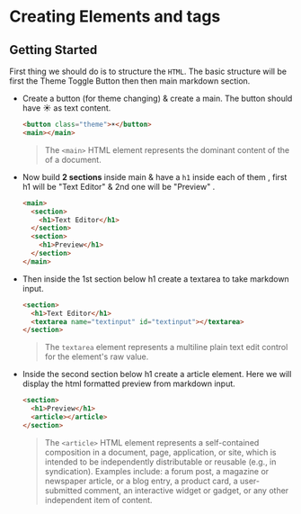 # Creating Elements and tags

## Getting Started

First thing we should do is to structure the `HTML`. The basic structure will be first the Theme Toggle Button then then main markdown section.

- Create a button (for theme changing) & create a main. The button should have ☀️ as text content.

  ```html
  <button class="theme">☀️</button>
  <main></main>
  ```

  > The `<main>` HTML element represents the dominant content of the <body> of a document.

- Now build **2 sections** inside main & have a `h1` inside each of them , first h1 will be "Text Editor" & 2nd one will be "Preview" .

  ```html
  <main>
    <section>
      <h1>Text Editor</h1>
    </section>
    <section>
      <h1>Preview</h1>
    </section>
  </main>
  ```

- Then inside the 1st section below h1 create a textarea to take markdown input.

  ```html
  <section>
    <h1>Text Editor</h1>
    <textarea name="textinput" id="textinput"></textarea>
  </section>
  ```

  > The `textarea` element represents a multiline plain text edit control for the element's raw value.

- Inside the second section below h1 create a article element. Here we will display the html formatted preview from markdown input.

  ```html
  <section>
    <h1>Preview</h1>
    <article></article>
  </section>
  ```

  > The `<article>` HTML element represents a self-contained composition in a document, page, application, or site, which is intended to be independently distributable or reusable (e.g., in syndication). Examples include: a forum post, a magazine or newspaper article, or a blog entry, a product card, a user-submitted comment, an interactive widget or gadget, or any other independent item of content.
